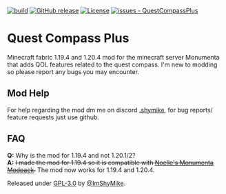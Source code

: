 [![build](https://github.com/ImShyMike/QuestCompassPlus/actions/workflows/build.yml/badge.svg)](https://github.com/ImShyMike/QuestCompassPlus/actions/workflows/build.yml)
[![GitHub release](https://img.shields.io/github/release/ImShyMike/QuestCompassPlus?include_prereleases=&sort=semver&color=blue)](https://github.com/ImShyMike/QuestCompassPlus/releases/)
[![License](https://img.shields.io/badge/License-GPL--3.0-blue)](https://github.com/ImShyMike/QuestCompassPlus/blob/main/LICENSE)
[![issues - QuestCompassPlus](https://img.shields.io/github/issues/ImShyMike/QuestCompassPlus)](https://github.com/ImShyMike/QuestCompassPlus/issues)

# Quest Compass Plus

Minecraft fabric 1.19.4 and 1.20.4 mod for the minecraft server Monumenta that adds QOL features related to the quest compass. I'm new to modding so please report any bugs you may encounter.


## Mod Help

For help regarding the mod dm me on discord [.shymike](https://discord.com/users/582648583635992622), for bug reports/ feature requests just use github.

## FAQ

**Q:** Why is the mod for 1.19.4 and not 1.20.1/2?  
**A:** ~~I made the mod for 1.19.4 so it is compatible with [Noelle's Monumenta Modpack](https://modrinth.com/modpack/noelles-monumenta-modpack).~~ The mod now works for 1.19.4 and 1.20.4.

Released under [GPL-3.0](https://github.com/ImShyMike/QuestCompassPlus/blob/main/LICENSE) by [@ImShyMike](https://github.com/ImShyMike).